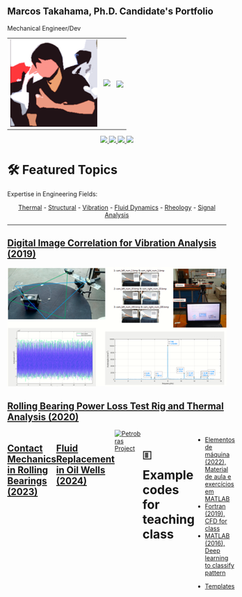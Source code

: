 ## Marcos Takahama, Ph.D. Candidate's Portfolio
Mechanical Engineer/Dev  

<!-- Space for APIs -->  
<table border="0">  
  <tr>  
    <td>  
      <a href="http://lattes.cnpq.br/8034933372506302">  
      <img src="https://github.com/mhtakahama/mhtakahama/raw/main/mhtakahama.png" width="200">  
    </td>  
    <td>  
      <img src="https://github-readme-stats.vercel.app/api?username=mhtakahama&show_icons=true&theme=codeSTACKr&count_private=true">  
    </td>  
    <td>  
  <img align="center" src="https://github-readme-stats.vercel.app/api/top-langs/?username=mhtakahama&layout=compact&theme=buefy&hide_border=true" />  
    </td>  
  </tr>  
</table>  

<!-- Socials -->  
<p align="center">
  <a href="https://www.linkedin.com/in/mhtakahama/">
    <img src="https://img.shields.io/badge/LinkedIn-0077B5?style=for-the-badge&logo=linkedin&logoColor=white">
  </a>
  <a href="https://www.instagram.com/mhtakahama/">
    <img src="https://img.shields.io/badge/Instagram-E4405F?style=for-the-badge&logo=instagram&logoColor=white">
  </a>
  <a href="mailto:mhtakahama@gmail.com">
    <img src="https://img.shields.io/badge/Gmail-D14836?style=for-the-badge&logo=gmail&logoColor=white">
  </a>
  <a href="https://api.whatsapp.com/send?phone=5541989037272&text=Hi%20Marcos,%20I%20got%20your%20contact%20from%20Github">
    <img src="https://img.shields.io/badge/WhatsApp-25D366?style=for-the-badge&logo=whatsapp&logoColor=white">
  </a>
</p>

<!-- Topics -->  
<div>  
    <h1>🛠️ Featured Topics</h1>  
    <p>Expertise in Engineering Fields:</p>  
    <div align="center">  
        <a href="#">Thermal</a> -   
        <a href="#">Structural</a> -   
        <a href="#">Vibration</a> -   
        <a href="#">Fluid Dynamics</a> -  
        <a href="#">Rheology</a> -   
        <a href="#">Signal Analysis</a>  
    </div>  
</div>  

<hr>  

<!-- Projects developed -->  
<h2><a href="https://github.com/mhtakahama/VODCA-UTFPR">Digital Image Correlation for Vibration Analysis (2019)</a></h2>   
  <a href="https://github.com/mhtakahama/VODCA-UTFPR">  
    <img src="https://github.com/mhtakahama/mhtakahama/blob/main/Figures/Vibration/6.png" alt="Figure 1" width="805">  
  </a>  
</div>  

<h2><a href="https://github.com/mhtakahama/RBPLR-UTFPR">Rolling Bearing Power Loss Test Rig and Thermal Analysis (2020)</h2>  
<div style="display: flex; flex-direction: row;">  
<a href="https://github.com/mhtakahama/RBPLR-UTFPR">  
    <img src="https://github.com/mhtakahama/mhtakahama/blob/main/Figures/1.gif" alt="Figure 3" width="805">  
    </a>        

<h2><a href="https://github.com/mhtakahama/Mechanic-of-Contacts-UTFPR">Contact Mechanics in Rolling Bearings (2023)</h2>  
  <a href="https://github.com/mhtakahama/Mechanic-of-Contacts-UTFPR">  
    <img src="https://github.com/mhtakahama/mhtakahama/blob/main/Figures/Thermal%20RB/1b.gif" alt="Figure 4" width="805">  
  </a>  

  <h2><a href="https://github.com/mhtakahama/SurgeSwab-Petrobras">Fluid Replacement in Oil Wells (2024)</h2>  
<a href="https://github.com/mhtakahama/SurgeSwab-Petrobras">  
    <img src="https://github.com/mhtakahama/mhtakahama/blob/main/Figures/Petrobras/1.jpg" alt="Petrobras Project" width="805">  
</a>  
    
<!--Example Codes -->  
<h1>🗉️ Example codes for teaching class</h1>  
<ul>  
  <li><a href="https://github.com/mhtakahama/Aulas_Elemaq2022">Elementos de máquina (2022), Material de aula e exercícios em MATLAB</a></li>  
  <li><a href="https://github.com/mhtakahama/Code-examples/blob/main/Fortran_CFD_exercise">Fortran (2019), CFD for class</a></li>  
  <li><a href="https://github.com/mhtakahama/Code-examples/blob/main/Matlab_DeeplLearning_Classificador%20de%20Padr%C3%B5es/Algoritmo.m">MATLAB (2016), Deep learning to classify pattern</a></li>  
   <p>  
<li><a href="https://github.com/mhtakahama/Templates">Templates</a></li>  
</ul>  
<div align="center">  
